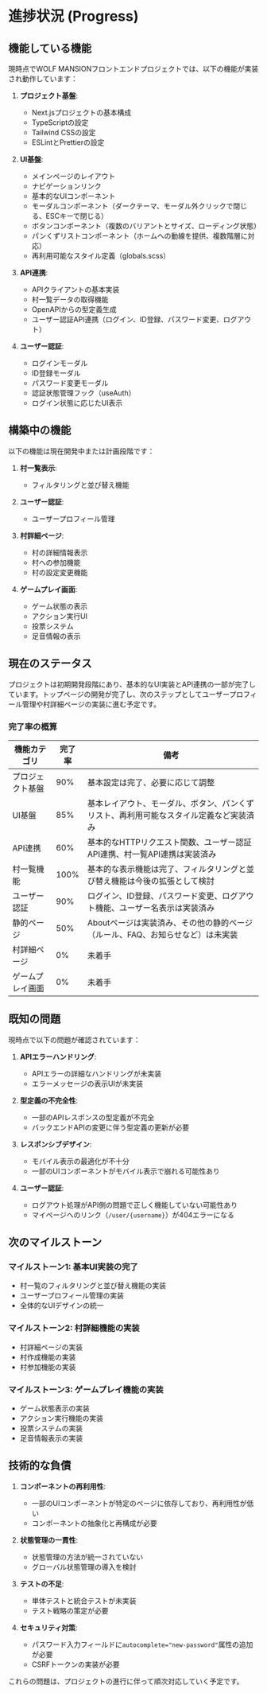 # 進捗状況 (Progress)

## 機能している機能

現時点でWOLF MANSIONフロントエンドプロジェクトでは、以下の機能が実装され動作しています：

1. **プロジェクト基盤**:

   - Next.jsプロジェクトの基本構成
   - TypeScriptの設定
   - Tailwind CSSの設定
   - ESLintとPrettierの設定

2. **UI基盤**:

   - メインページのレイアウト
   - ナビゲーションリンク
   - 基本的なUIコンポーネント
   - モーダルコンポーネント（ダークテーマ、モーダル外クリックで閉じる、ESCキーで閉じる）
   - ボタンコンポーネント（複数のバリアントとサイズ、ローディング状態）
   - パンくずリストコンポーネント（ホームへの動線を提供、複数階層に対応）
   - 再利用可能なスタイル定義（globals.scss）

3. **API連携**:

   - APIクライアントの基本実装
   - 村一覧データの取得機能
   - OpenAPIからの型定義生成
   - ユーザー認証API連携（ログイン、ID登録、パスワード変更、ログアウト）

4. **ユーザー認証**:
   - ログインモーダル
   - ID登録モーダル
   - パスワード変更モーダル
   - 認証状態管理フック（useAuth）
   - ログイン状態に応じたUI表示

## 構築中の機能

以下の機能は現在開発中または計画段階です：

1. **村一覧表示**:

   - フィルタリングと並び替え機能

2. **ユーザー認証**:

   - ユーザープロフィール管理

3. **村詳細ページ**:

   - 村の詳細情報表示
   - 村への参加機能
   - 村の設定変更機能

4. **ゲームプレイ画面**:
   - ゲーム状態の表示
   - アクション実行UI
   - 投票システム
   - 足音情報の表示

## 現在のステータス

プロジェクトは初期開発段階にあり、基本的なUI実装とAPI連携の一部が完了しています。トップページの開発が完了し、次のステップとしてユーザープロフィール管理や村詳細ページの実装に進む予定です。

### 完了率の概算

| 機能カテゴリ     | 完了率 | 備考                                                                                   |
| ---------------- | ------ | -------------------------------------------------------------------------------------- |
| プロジェクト基盤 | 90%    | 基本設定は完了、必要に応じて調整                                                       |
| UI基盤           | 85%    | 基本レイアウト、モーダル、ボタン、パンくずリスト、再利用可能なスタイル定義など実装済み |
| API連携          | 60%    | 基本的なHTTPリクエスト関数、ユーザー認証API連携、村一覧API連携は実装済み               |
| 村一覧機能       | 100%   | 基本的な表示機能は完了、フィルタリングと並び替え機能は今後の拡張として検討             |
| ユーザー認証     | 90%    | ログイン、ID登録、パスワード変更、ログアウト機能、ユーザー名表示は実装済み             |
| 静的ページ       | 50%    | Aboutページは実装済み、その他の静的ページ（ルール、FAQ、お知らせなど）は未実装         |
| 村詳細ページ     | 0%     | 未着手                                                                                 |
| ゲームプレイ画面 | 0%     | 未着手                                                                                 |

## 既知の問題

現時点で以下の問題が確認されています：

1. **APIエラーハンドリング**:

   - APIエラーの詳細なハンドリングが未実装
   - エラーメッセージの表示UIが未実装

2. **型定義の不完全性**:

   - 一部のAPIレスポンスの型定義が不完全
   - バックエンドAPIの変更に伴う型定義の更新が必要

3. **レスポンシブデザイン**:

   - モバイル表示の最適化が不十分
   - 一部のUIコンポーネントがモバイル表示で崩れる可能性あり

4. **ユーザー認証**:
   - ログアウト処理がAPI側の問題で正しく機能していない可能性あり
   - マイページへのリンク（`/user/{username}`）が404エラーになる

## 次のマイルストーン

### マイルストーン1: 基本UI実装の完了

- 村一覧のフィルタリングと並び替え機能の実装
- ユーザープロフィール管理の実装
- 全体的なUIデザインの統一

### マイルストーン2: 村詳細機能の実装

- 村詳細ページの実装
- 村作成機能の実装
- 村参加機能の実装

### マイルストーン3: ゲームプレイ機能の実装

- ゲーム状態表示の実装
- アクション実行機能の実装
- 投票システムの実装
- 足音情報表示の実装

## 技術的な負債

1. **コンポーネントの再利用性**:

   - 一部のUIコンポーネントが特定のページに依存しており、再利用性が低い
   - コンポーネントの抽象化と再構成が必要

2. **状態管理の一貫性**:

   - 状態管理の方法が統一されていない
   - グローバル状態管理の導入を検討

3. **テストの不足**:

   - 単体テストと統合テストが未実装
   - テスト戦略の策定が必要

4. **セキュリティ対策**:
   - パスワード入力フィールドに`autocomplete="new-password"`属性の追加が必要
   - CSRFトークンの実装が必要

これらの問題は、プロジェクトの進行に伴って順次対応していく予定です。
